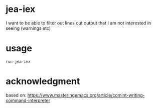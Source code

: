 # jea-iex
I want to be able to filter out lines out output that I am not interested in seeing (warnings etc)

# usage
`run-jea-iex`

# acknowledgment
based on:
https://www.masteringemacs.org/article/comint-writing-command-interpreter
